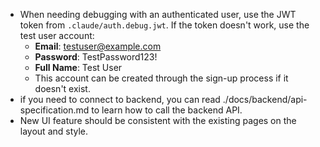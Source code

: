 - When needing debugging with an authenticated user, use the JWT token from `.claude/auth.debug.jwt`. If the token doesn't work, use the test user account:
  - **Email**: testuser@example.com
  - **Password**: TestPassword123!
  - **Full Name**: Test User
  - This account can be created through the sign-up process if it doesn't exist.
- if you need to connect to backend, you can read  ./docs/backend/api-specification.md to learn how to call the backend API.
- New UI feature should be consistent with the existing pages on the layout and style.
